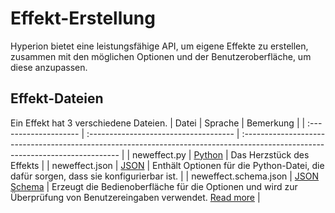 # Effekt-Erstellung
Hyperion bietet eine leistungsfähige API, um eigene Effekte zu erstellen, zusammen mit den möglichen Optionen und der Benutzeroberfläche, um diese anzupassen.

## Effekt-Dateien 
Ein Effekt hat 3 verschiedene Dateien.
|         Datei         |               Sprache                 | Bemerkung                                                                                                                         |
| :-------------------- | :------------------------------------ | :-----------------------------------------------------------------------------------------------------------------------------    |
| neweffect.py          | [Python](https://www.python.org)      |                                Das Herzstück des Effekts                                                                          |
| neweffect.json        | [JSON](https://www.json.org)           |           Enthält Optionen für die Python-Datei, die dafür sorgen, dass sie konfigurierbar ist.                                   |
| neweffect.schema.json | [JSON Schema](https://json-schema.org) | Erzeugt die Bedienoberfläche für die Optionen und wird zur Überprüfung von Benutzereingaben verwendet. [Read more](/de/api/Ui.md) |
